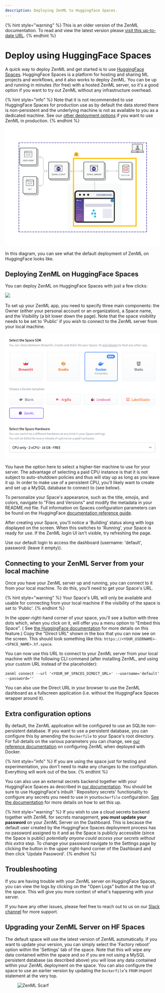 ```yaml
---
description: Deploying ZenML to Huggingface Spaces.
---
```


{% hint style="warning" %}
This is an older version of the ZenML documentation. To read and view the latest version please [visit this up-to-date URL](https://docs.zenml.io).
{% endhint %}


# Deploy using HuggingFace Spaces

A quick way to deploy ZenML and get started is to use [HuggingFace Spaces](https://huggingface.co/spaces). HuggingFace
Spaces is a platform for hosting and sharing ML projects and workflows, and it also works to deploy ZenML. You can be up
and running in minutes (for free) with a hosted ZenML server, so it's a good option if you want to try out ZenML without
any infrastructure overhead.

{% hint style="info" %}
Note that it is not recommended to use HuggingFace Spaces for production use as by default the data stored there is
non-persistent and the underlying machine is not as available to you as a dedicated machine. See
our [other deployment options](/docs/book/deploying-zenml/zenml-self-hosted/zenml-self-hosted.md) if you want to use ZenML in production.
{% endhint %}

![ZenML on HuggingFace Spaces -- default deployment](../../.gitbook/assets/hf_spaces_chart.png)

In this diagram, you can see what the default deployment of ZenML on HuggingFace looks like.

## Deploying ZenML on HuggingFace Spaces

You can deploy ZenML on HuggingFace Spaces with just a few clicks:

[![](https://huggingface.co/datasets/huggingface/badges/raw/main/deploy-to-spaces-lg.svg)](https://huggingface.co/new-space?template=zenml/zenml)

To set up your ZenML app, you need to specify three main components: the Owner (either your personal account or an
organization), a Space name, and the Visibility (a bit lower down the page). Note that the space visibility needs to be
set to 'Public' if you wish to connect to the ZenML server from your local machine.

![HuggingFace Spaces SDK interface](../../.gitbook/assets/hf-spaces-sdk.png)

You have the option here to select a higher-tier machine to use for your server. The advantage of selecting a paid CPU
instance is that it is not subject to auto-shutdown policies and thus will stay up as long as you leave it up. In order
to make use of a persistent CPU, you'll likely want to create and set up a MySQL database to connect to (see below).

To personalize your Space's appearance, such as the title, emojis, and colors, navigate to "Files and Versions" and
modify the metadata in your README.md file. Full information on Spaces configuration parameters can be found on the
HuggingFace [documentation reference guide](https://huggingface.co/docs/hub/spaces-config-reference).

After creating your Space, you'll notice a 'Building' status along with logs displayed on the screen. When this switches
to 'Running', your Space is ready for use. If the ZenML login UI isn't visible, try refreshing the page.

Use our default login to access the dashboard (username: 'default', password: (leave it empty)).

## Connecting to your ZenML Server from your local machine

Once you have your ZenML server up and running, you can connect to it from your local machine. To do this, you'll need
to get your Space's URL.

{% hint style="warning" %}
Your Space's URL will only be available and usable for connecting from your local machine if the visibility of the space
is set to 'Public'.
{% endhint %}

In the upper-right-hand corner of your space, you'll see a button with three dots which, when you click on it, will
offer you a menu option to "Embed this Space". (
See [the HuggingFace documentation](https://huggingface.co/docs/hub/spaces-embed) for more details on this feature.)
Copy the "Direct URL" shown in the box that you can now see on the screen. This should look something like
this: `https://<YOUR_USERNAME>-<SPACE_NAME>.hf.space`.

You can now use this URL to connect to your ZenML server from your local machine with the following CLI command (after
installing ZenML, and using your custom URL instead of the placeholder):

```shell
zenml connect --url '<YOUR_HF_SPACES_DIRECT_URL>' --username='default' --password=''
```

You can also use the Direct URL in your browser to use the ZenML dashboard as a fullscreen application (i.e. without the
HuggingFace Spaces wrapper around it).

## Extra configuration options

By default, the ZenML application will be configured to use an SQLite non-persistent database. If you want to use a
persistent database, you can configure this by amending the `Dockerfile` to your Space's root directory. For full
details on the various parameters you can change,
see [our reference documentation](deploy-with-docker.md#advanced-server-configuration-options) on configuring ZenML when deployed with
Docker.

{% hint style="info" %}
If you are using the space just for testing and experimentation, you don't need to make any changes to the
configuration. Everything will work out of the box.
{% endhint %}

You can also use an external secrets backend together with your HuggingFace Spaces as described
in [our documentation](deploy-with-docker.md#advanced-server-configuration-options). You should be sure to use HuggingFace's inbuilt '
Repository secrets' functionality to configure any secrets you need to use in your`Dockerfile`
configuration. [See the documentation](https://huggingface.co/docs/hub/spaces-sdks-docker#secret-management) for more
details on how to set this up.

{% hint style="warning" %}
If you wish to use a cloud secrets backend together with ZenML for secrets management, **you must update your password**
on your ZenML Server on the Dashboard. This is because the default user created by the HuggingFace Spaces deployment
process has no password assigned to it and as the Space is publicly accessible (since the Space is public) _potentially
anyone could access your secrets without this extra step_. To change your password navigate to the Settings page by
clicking the button in the upper right-hand corner of the Dashboard and then click 'Update Password'.
{% endhint %}

## Troubleshooting

If you are having trouble with your ZenML server on HuggingFace Spaces, you can view the logs by clicking on the "Open
Logs" button at the top of the space. This will give you more context of what's happening with your server.

If you have any other issues, please feel free to reach out to us on our [Slack channel](https://zenml.io/slack-invite/)
for more support.

## Upgrading your ZenML Server on HF Spaces

The default space will use the latest version of ZenML automatically. If you want to update your version, you can simply
select the 'Factory reboot' option within the 'Settings' tab of the space. Note that this will wipe any data contained
within the space and so if you are not using a MySQL persistent database (as described above) you will lose any data
contained within your ZenML deployment on the space. You can also configure the space to use an earlier version by
updating the `Dockerfile`'s `FROM` import statement at the very top.

<!-- For scarf -->
<figure><img alt="ZenML Scarf" referrerpolicy="no-referrer-when-downgrade" src="https://static.scarf.sh/a.png?x-pxid=f0b4f458-0a54-4fcd-aa95-d5ee424815bc" /></figure>
